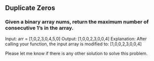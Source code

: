 <h2 class="code-line" data-line-start=0 data-line-end=1 ><a id="Duplicate Zeros"></a>Duplicate Zeros</h2>
<h3 class="code-line" data-line-start=1 data-line-end=2 ><a id="Given a fixed-length integer array arr, duplicate each occurrence of zero, shifting the remaining elements to the right.Note that elements beyond the length of the original array are not written. Do the above modifications to the input array in place and do not return anything."></a>Given a binary array nums, return the maximum number of consecutive 1’s in the array.</h3>
<p class="has-line-data" data-line-start="2" data-line-end="5">Input: arr = [1,0,2,3,0,4,5,0]
Output: [1,0,0,2,3,0,0,4]
Explanation: After calling your function, the input array is modified to: [1,0,0,2,3,0,0,4]</p>
<p class="has-line-data" data-line-start="6" data-line-end="7">Please let me know if there is any other solution to solve this problem.</p>
